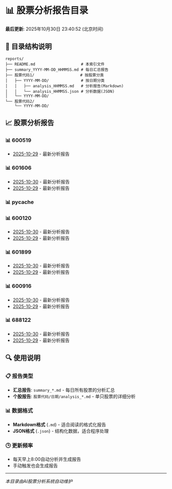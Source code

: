# 📊 股票分析报告目录

**最后更新**: 2025年10月30日 23:40:52 (北京时间)

## 📁 目录结构说明

```
reports/
├── README.md                    # 本索引文件
├── summary_YYYY-MM-DD_HHMMSS.md # 每日汇总报告
├── 股票代码1/                    # 按股票分类
│   ├── YYYY-MM-DD/              # 按日期分类
│   │   ├── analysis_HHMMSS.md   # 分析报告(Markdown)
│   │   └── analysis_HHMMSS.json # 分析数据(JSON)
│   └── YYYY-MM-DD/
└── 股票代码2/
    └── YYYY-MM-DD/
```

## 📈 股票分析报告

### 📊 600519

- [2025-10-29](600519/2025-10-29/analysis_145943.md) - 最新分析报告

### 📊 601606

- [2025-10-30](601606/2025-10-30/analysis_234052.md) - 最新分析报告
- [2025-10-29](601606/2025-10-29/analysis_235303.md) - 最新分析报告

### 📊 __pycache__


### 📊 600120

- [2025-10-30](600120/2025-10-30/analysis_233407.md) - 最新分析报告
- [2025-10-29](600120/2025-10-29/analysis_234632.md) - 最新分析报告

### 📊 601899

- [2025-10-30](601899/2025-10-30/analysis_232742.md) - 最新分析报告
- [2025-10-29](601899/2025-10-29/analysis_233955.md) - 最新分析报告

### 📊 600916

- [2025-10-30](600916/2025-10-30/analysis_233041.md) - 最新分析报告
- [2025-10-29](600916/2025-10-29/analysis_234309.md) - 最新分析报告

### 📊 688122

- [2025-10-30](688122/2025-10-30/analysis_233737.md) - 最新分析报告
- [2025-10-29](688122/2025-10-29/analysis_234949.md) - 最新分析报告


## 🔍 使用说明

### 📋 报告类型
- **汇总报告**: `summary_*.md` - 每日所有股票的分析汇总
- **个股报告**: `股票代码/日期/analysis_*.md` - 单只股票的详细分析

### 📊 数据格式
- **Markdown格式** (`.md`) - 适合阅读的格式化报告
- **JSON格式** (`.json`) - 结构化数据，适合程序处理

### 🕒 更新频率
- 每天早上8:00自动分析并生成报告
- 手动触发也会生成报告

---

*本目录由AI股票分析系统自动维护*
